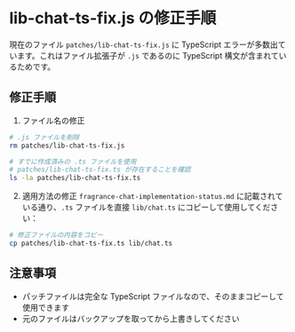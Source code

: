 # lib-chat-ts-fix.js の修正手順

現在のファイル `patches/lib-chat-ts-fix.js` に TypeScript エラーが多数出ています。これはファイル拡張子が `.js` であるのに TypeScript 構文が含まれているためです。

## 修正手順

1. ファイル名の修正
```bash
# .js ファイルを削除
rm patches/lib-chat-ts-fix.js

# すでに作成済みの .ts ファイルを使用
# patches/lib-chat-ts-fix.ts が存在することを確認
ls -la patches/lib-chat-ts-fix.ts
```

2. 適用方法の修正
`fragrance-chat-implementation-status.md` に記載されている通り、`.ts` ファイルを直接 `lib/chat.ts` にコピーして使用してください：

```bash
# 修正ファイルの内容をコピー
cp patches/lib-chat-ts-fix.ts lib/chat.ts
```

## 注意事項

- パッチファイルは完全な TypeScript ファイルなので、そのままコピーして使用できます
- 元のファイルはバックアップを取ってから上書きしてください
